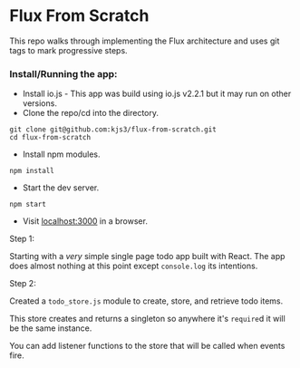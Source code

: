 # Flux From Scratch

This repo walks through implementing the Flux architecture and uses git tags to mark progressive steps.

### Install/Running the app:

* Install io.js - This app was build using io.js v2.2.1 but it may run on other versions.
* Clone the repo/cd into the directory.

```
git clone git@github.com:kjs3/flux-from-scratch.git
cd flux-from-scratch
```
* Install npm modules.

```
npm install
```

* Start the dev server.

```
npm start
```

* Visit [localhost:3000](http://localhost:3000) in a browser.

Step 1:

Starting with a _very_ simple single page todo app built with React.
The app does almost nothing at this point except `console.log` its intentions.


Step 2:

Created a `todo_store.js` module to create, store, and retrieve todo items.

This store creates and returns a singleton so anywhere it's `require`d it will be the same instance.

You can add listener functions to the store that will be called when events fire.
